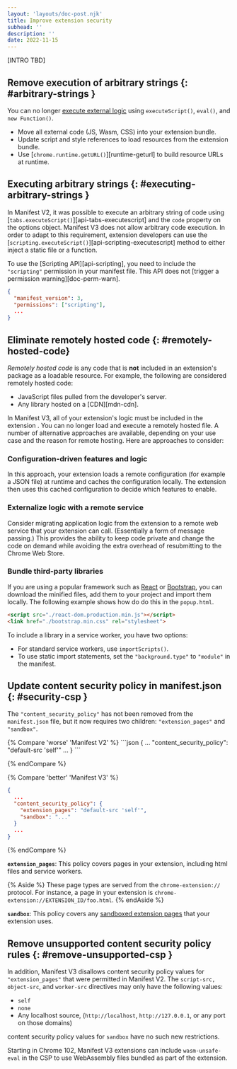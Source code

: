 ```yaml
---
layout: 'layouts/doc-post.njk'
title: Improve extension security
subhead: ''
description: ''
date: 2022-11-15
---
```


[INTRO TBD]

## Remove execution of arbitrary strings {: #arbitrary-strings }

You can no longer [execute external logic](/docs/extensions/mv3/intro/mv3-overview#remotely-hosted-code) using `executeScript()`, `eval()`, and `new Function()`.

- Move all external code (JS, Wasm, CSS) into your extension bundle.
- Update script and style references to load resources from the extension bundle.
- Use [`chrome.runtime.getURL()`][runtime-geturl] to build resource URLs at runtime.


## Executing arbitrary strings {: #executing-arbitrary-strings }

In Manifest V2, it was possible to execute an arbitrary string of code using
[`tabs.executeScript()`][api-tabs-executescript] and the `code` property on the options object.
Manifest V3 does not allow arbitrary code execution. In order to adapt to this requirement,
extension developers can use the [`scripting.executeScript()`][api-scripting-executescript] method to
either inject a static file or a function.

To use the [Scripting API][api-scripting], you need to include the `"scripting"` permission in your
manifest file. This API does not [trigger a permission warning][doc-perm-warn].

```json
{
  "manifest_version": 3,
  "permissions": ["scripting"],
  ...
}
```




## Eliminate remotely hosted code {: #remotely-hosted-code}

_Remotely hosted code_ is any code that is **not** included in an extension's package as a loadable resource. For example, the following are considered remotely hosted code:

- JavaScript files pulled from the developer's server.
- Any library hosted on a [CDN][mdn-cdn].

In Manifest V3, all of your extension's logic must be included in the extension . You can no longer load and execute a remotely hosted file. A number of alternative approaches are available, depending on your use case and the reason for remote hosting. Here are approaches to consider:

### Configuration-driven features and logic

In this approach, your extension loads a remote configuration (for example a JSON file) at runtime and caches the configuration locally. The extension then uses this cached configuration to decide which features to enable.

### Externalize logic with a remote service

Consider migrating application logic from the extension to a remote web service that your extension can call. (Essentially a form of message passing.) This provides the ability to keep code private and change the code on demand while avoiding the extra overhead of resubmitting to the Chrome Web Store.

### Bundle third-party libraries
If you are using a popular framework such as [React](https://reactjs.org/docs/cdn-links.html) or [Bootstrap](https://getbootstrap.com/docs/5.1/getting-started/introduction/), you can download the minified files, add them to your project and import them locally. The following example shows how do do this in the `popup.html`.

```html
<script src="./react-dom.production.min.js"></script>
<link href="./bootstrap.min.css" rel="stylesheet">
```

To include a library in a service worker, you have two options:
- For standard service workers, use `importScripts()`.
- To use static import statements, set the `"background.type"` to `"module"` in the manifest.

## Update content security policy in manifest.json {: #security-csp }

The `"content_security_policy"` has not been removed from the `manifest.json` file, but it now requires two children: `"extension_pages"` and `"sandbox"`.

<div class="switcher">
{% Compare 'worse' 'Manifest V2' %}
```json
{
  ...
  "content_security_policy": "default-src 'self'"
  ...
}
```


{% endCompare %}

{% Compare 'better' 'Manifest V3' %}
```json
{
  ...
  "content_security_policy": {
    "extension_pages": "default-src 'self'",
    "sandbox": "..."
  }
  ...
}
```


{% endCompare %}
</div>

**`extension_pages`**:  This policy covers pages in your extension, including html files and service workers.

{% Aside %}
These page types are served from the `chrome-extension://` protocol. For instance, a page in your extension is `chrome-extension://EXTENSION_ID/foo.html`.
{% endAside %}

**`sandbox`**: This policy covers any [sandboxed extension pages](/docs/extensions/mv3/manifest/sandbox) that your extension uses.

## Remove unsupported content security policy rules {: #remove-unsupported-csp }

In addition, Manifest V3 disallows content security policy values for `"extension_pages"` that were permitted in Manifest V2. The `script-src,` `object-src`, and `worker-src` directives may only have the following values:

*   `self`
*   `none`
*   Any localhost source, (`http://localhost`,  `http://127.0.0.1`, or any port on those domains)

content security policy values for `sandbox` have no such new restrictions.

Starting in Chrome 102, Manifest V3 extensions can include `wasm-unsafe-eval` in the CSP to use WebAssembly
files bundled as part of the extension.